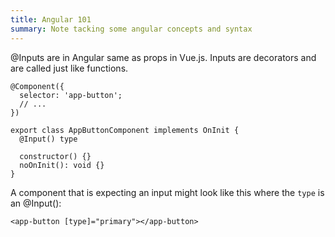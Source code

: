 ```yaml
---
title: Angular 101
summary: Note tacking some angular concepts and syntax
---
```

@Inputs are in Angular same as props in Vue.js. Inputs are decorators and are called just like functions.

``` 
@Component({
  selector: 'app-button';
  // ...
})

export class AppButtonComponent implements OnInit {
  @Input() type
  
  constructor() {}
  noOnInit(): void {}
}
```

A component that is expecting an input might look like this where the `type` is an @Input():

`<app-button [type]="primary"></app-button>`